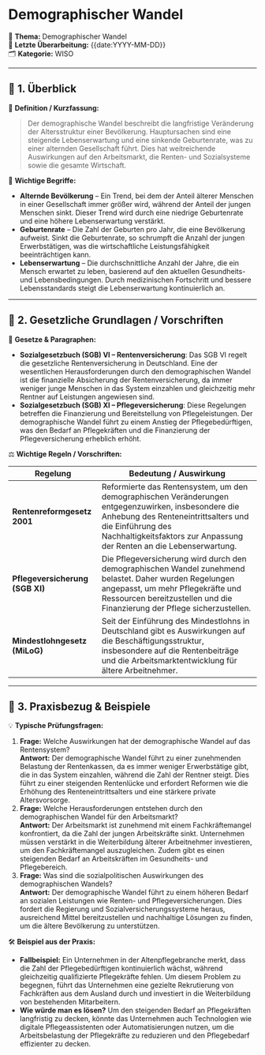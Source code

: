 # Demographischer Wandel

📌 **Thema:** Demographischer Wandel  
📅 **Letzte Überarbeitung:** {{date:YYYY-MM-DD}}  
🗂 **Kategorie:** WISO

---

## 🔹 1. Überblick

📖 **Definition / Kurzfassung:**

> Der demographische Wandel beschreibt die langfristige Veränderung der Altersstruktur einer Bevölkerung. Hauptursachen sind eine steigende Lebenserwartung und eine sinkende Geburtenrate, was zu einer alternden Gesellschaft führt. Dies hat weitreichende Auswirkungen auf den Arbeitsmarkt, die Renten- und Sozialsysteme sowie die gesamte Wirtschaft.

🔑 **Wichtige Begriffe:**

- **Alternde Bevölkerung** – Ein Trend, bei dem der Anteil älterer Menschen in einer Gesellschaft immer größer wird, während der Anteil der jungen Menschen sinkt. Dieser Trend wird durch eine niedrige Geburtenrate und eine höhere Lebenserwartung verstärkt.
- **Geburtenrate** – Die Zahl der Geburten pro Jahr, die eine Bevölkerung aufweist. Sinkt die Geburtenrate, so schrumpft die Anzahl der jungen Erwerbstätigen, was die wirtschaftliche Leistungsfähigkeit beeinträchtigen kann.
- **Lebenserwartung** – Die durchschnittliche Anzahl der Jahre, die ein Mensch erwartet zu leben, basierend auf den aktuellen Gesundheits- und Lebensbedingungen. Durch medizinischen Fortschritt und bessere Lebensstandards steigt die Lebenserwartung kontinuierlich an.

---

## 🔹 2. Gesetzliche Grundlagen / Vorschriften

📜 **Gesetze & Paragraphen:**

- **Sozialgesetzbuch (SGB) VI – Rentenversicherung**: Das SGB VI regelt die gesetzliche Rentenversicherung in Deutschland. Eine der wesentlichen Herausforderungen durch den demographischen Wandel ist die finanzielle Absicherung der Rentenversicherung, da immer weniger junge Menschen in das System einzahlen und gleichzeitig mehr Rentner auf Leistungen angewiesen sind.
- **Sozialgesetzbuch (SGB) XI – Pflegeversicherung**: Diese Regelungen betreffen die Finanzierung und Bereitstellung von Pflegeleistungen. Der demographische Wandel führt zu einem Anstieg der Pflegebedürftigen, was den Bedarf an Pflegekräften und die Finanzierung der Pflegeversicherung erheblich erhöht.

⚖️ **Wichtige Regeln / Vorschriften:**

|Regelung|Bedeutung / Auswirkung|
|---|---|
|**Rentenreformgesetz 2001**|Reformierte das Rentensystem, um den demographischen Veränderungen entgegenzuwirken, insbesondere die Anhebung des Renteneintrittsalters und die Einführung des Nachhaltigkeitsfaktors zur Anpassung der Renten an die Lebenserwartung.|
|**Pflegeversicherung (SGB XI)**|Die Pflegeversicherung wird durch den demographischen Wandel zunehmend belastet. Daher wurden Regelungen angepasst, um mehr Pflegekräfte und Ressourcen bereitzustellen und die Finanzierung der Pflege sicherzustellen.|
|**Mindestlohngesetz (MiLoG)**|Seit der Einführung des Mindestlohns in Deutschland gibt es Auswirkungen auf die Beschäftigungsstruktur, insbesondere auf die Rentenbeiträge und die Arbeitsmarktentwicklung für ältere Arbeitnehmer.|

---

## 🔹 3. Praxisbezug & Beispiele

💡 **Typische Prüfungsfragen:**

1. **Frage:** Welche Auswirkungen hat der demographische Wandel auf das Rentensystem?  
    **Antwort:** Der demographische Wandel führt zu einer zunehmenden Belastung der Rentenkassen, da es immer weniger Erwerbstätige gibt, die in das System einzahlen, während die Zahl der Rentner steigt. Dies führt zu einer steigenden Rentenlücke und erfordert Reformen wie die Erhöhung des Renteneintrittsalters und eine stärkere private Altersvorsorge.
2. **Frage:** Welche Herausforderungen entstehen durch den demographischen Wandel für den Arbeitsmarkt?  
    **Antwort:** Der Arbeitsmarkt ist zunehmend mit einem Fachkräftemangel konfrontiert, da die Zahl der jungen Arbeitskräfte sinkt. Unternehmen müssen verstärkt in die Weiterbildung älterer Arbeitnehmer investieren, um den Fachkräftemangel auszugleichen. Zudem gibt es einen steigenden Bedarf an Arbeitskräften im Gesundheits- und Pflegebereich.
3. **Frage:** Was sind die sozialpolitischen Auswirkungen des demographischen Wandels?  
    **Antwort:** Der demographische Wandel führt zu einem höheren Bedarf an sozialen Leistungen wie Renten- und Pflegeversicherungen. Dies fordert die Regierung und Sozialversicherungssysteme heraus, ausreichend Mittel bereitzustellen und nachhaltige Lösungen zu finden, um die ältere Bevölkerung zu unterstützen.

🛠 **Beispiel aus der Praxis:**

- **Fallbeispiel:** Ein Unternehmen in der Altenpflegebranche merkt, dass die Zahl der Pflegebedürftigen kontinuierlich wächst, während gleichzeitig qualifizierte Pflegekräfte fehlen. Um diesem Problem zu begegnen, führt das Unternehmen eine gezielte Rekrutierung von Fachkräften aus dem Ausland durch und investiert in die Weiterbildung von bestehenden Mitarbeitern.
- **Wie würde man es lösen?** Um den steigenden Bedarf an Pflegekräften langfristig zu decken, könnte das Unternehmen auch Technologien wie digitale Pflegeassistenten oder Automatisierungen nutzen, um die Arbeitsbelastung der Pflegekräfte zu reduzieren und den Pflegebedarf effizienter zu decken. 